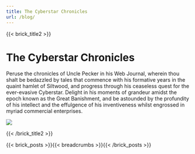 ```yaml
---
title: The Cyberstar Chronicles
url: /blog/
---
```

{{< brick_title2 >}}




# The Cyberstar Chronicles

Peruse the chronicles of Uncle Pecker in his Web Journal, wherein thou shalt be bedazzled by tales that commence with his formative years in the quaint hamlet of Siltwood, and progress through his ceaseless quest for the ever-evasive Cyberstar. Delight in his moments of grandeur amidst the epoch known as the Great Banishment, and be astounded by the profundity of his intellect and the effulgence of his inventiveness whilst engrossed in myriad commercial enterprises.

![](https://cdn.midjourney.com/e1ac9424-8179-4dc6-bb09-6726ad078283/0_1.png)

{{< /brick_title2 >}}



{{< brick_posts >}}{{< breadcrumbs >}}{{< /brick_posts >}}
